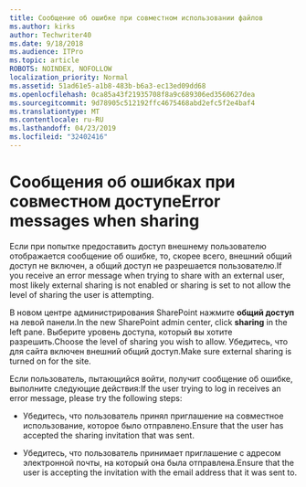 ```yaml
---
title: Сообщение об ошибке при совместном использовании файлов
ms.author: kirks
author: Techwriter40
ms.date: 9/18/2018
ms.audience: ITPro
ms.topic: article
ROBOTS: NOINDEX, NOFOLLOW
localization_priority: Normal
ms.assetid: 51ad61e5-a1b8-483b-b6a3-ec13ed09dd68
ms.openlocfilehash: 0ca85a43f21935708f8a9c689306ed3560627dea
ms.sourcegitcommit: 9d78905c512192ffc4675468abd2efc5f2e4baf4
ms.translationtype: MT
ms.contentlocale: ru-RU
ms.lasthandoff: 04/23/2019
ms.locfileid: "32402416"
---
```

# <a name="error-messages-when-sharing"></a><span data-ttu-id="97f5e-102">Сообщения об ошибках при совместном доступе</span><span class="sxs-lookup"><span data-stu-id="97f5e-102">Error messages when sharing</span></span>

<span data-ttu-id="97f5e-103">Если при попытке предоставить доступ внешнему пользователю отображается сообщение об ошибке, то, скорее всего, внешний общий доступ не включен, а общий доступ не разрешается пользователю.</span><span class="sxs-lookup"><span data-stu-id="97f5e-103">If you receive an error message when trying to share with an external user, most likely external sharing is not enabled or sharing is set to not allow the level of sharing the user is attempting.</span></span>
  
<span data-ttu-id="97f5e-104">В новом центре администрирования SharePoint нажмите **общий доступ** на левой панели.</span><span class="sxs-lookup"><span data-stu-id="97f5e-104">In the  new SharePoint admin center, click **sharing** in the left pane.</span></span> <span data-ttu-id="97f5e-105">Выберите уровень доступа, который вы хотите разрешить.</span><span class="sxs-lookup"><span data-stu-id="97f5e-105">Choose the level of sharing you wish to allow.</span></span> <span data-ttu-id="97f5e-106">Убедитесь, что для сайта включен внешний общий доступ.</span><span class="sxs-lookup"><span data-stu-id="97f5e-106">Make sure external sharing is turned on for the site.</span></span> 
  
<span data-ttu-id="97f5e-107">Если пользователь, пытающийся войти, получит сообщение об ошибке, выполните следующие действия:</span><span class="sxs-lookup"><span data-stu-id="97f5e-107">If the user trying to log in receives an error message, please try the following steps:</span></span>
  
- <span data-ttu-id="97f5e-108">Убедитесь, что пользователь принял приглашение на совместное использование, которое было отправлено.</span><span class="sxs-lookup"><span data-stu-id="97f5e-108">Ensure that the user has accepted the sharing invitation that was sent.</span></span>
    
- <span data-ttu-id="97f5e-109">Убедитесь, что пользователь принимает приглашение с адресом электронной почты, на который она была отправлена.</span><span class="sxs-lookup"><span data-stu-id="97f5e-109">Ensure that the user is accepting the invitation with the email address that it was sent to.</span></span>
    

